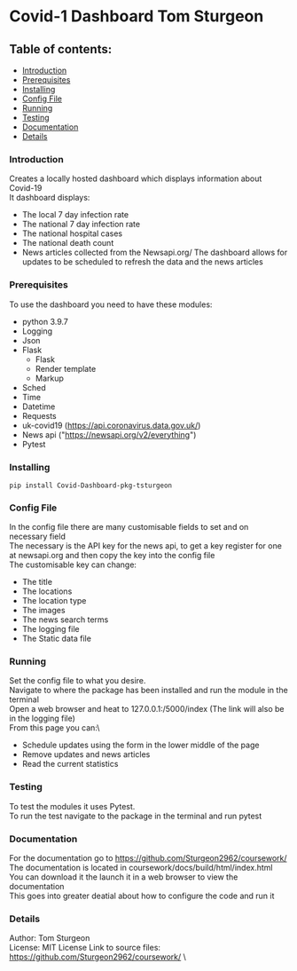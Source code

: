# Covid-1 Dashboard Tom Sturgeon

## Table of contents:

- [Introduction](###Introduction)
- [Prerequisites](###Prerequisites)
- [Installing](###Installing)
- [Config File](###Config-File)
- [Running](###Running)
- [Testing](###Testing)
- [Documentation](###Documentation)
- [Details](###Details)

### Introduction 
Creates a locally hosted dashboard which displays information about Covid-19\
It dashboard displays:
- The local 7 day infection rate
- The national 7 day infection rate
- The national hospital cases
- The national death count
- News articles collected from the Newsapi.org/
The dashboard allows for updates to be scheduled to refresh the data and the news articles

### Prerequisites
To use the dashboard you need to have these modules:
- python 3.9.7
- Logging
- Json
- Flask
    - Flask
    - Render template
    - Markup
- Sched
- Time
- Datetime
- Requests
- uk-covid19 (https://api.coronavirus.data.gov.uk/)
- News api ("https://newsapi.org/v2/everything")
- Pytest

### Installing
`pip install Covid-Dashboard-pkg-tsturgeon`

### Config File
In the config file there are many customisable fields to set and on necessary field\
The necessary is the API key for the news api, to get a key register for one at newsapi.org and then copy the key into the config file\
The customisable key can change:
- The title
- The locations
- The location type
- The images
- The news search terms
- The logging file
- The Static data file

### Running
Set the config file to what you desire.\
Navigate to where the package has been installed and run the module in the terminal \
Open a web browser and heat to 127.0.0.1:/5000/index (The link will also be in the logging file)\
From this page you can:\
- Schedule updates using the form in the lower middle of the page
- Remove updates and news articles
- Read the current statistics

### Testing
To test the modules it uses Pytest.\
To run the test navigate to the package in the terminal and run pytest

### Documentation
For the documentation go to https://github.com/Sturgeon2962/coursework/ \
The documentation is located in coursework/docs/build/html/index.html\
You can download it the launch it in a web browser to view the documentation\
This goes into greater deatial about how to configure the code and run it

### Details
Author: Tom Sturgeon\
License: MIT License
Link to source files: https://github.com/Sturgeon2962/coursework/ \


